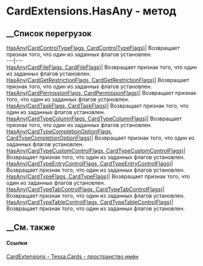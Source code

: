 # CardExtensions.HasAny - метод
##  __Список перегрузок
[HasAny(CardControlTypeFlags,
CardControlTypeFlags)](M_Tessa_Cards_CardExtensions_HasAny.htm)| Возвращает
признак того, что один из заданных флагов установлен.  
---|---  
[HasAny(CardFileFlags,
CardFileFlags)](M_Tessa_Cards_CardExtensions_HasAny_1.htm)| Возвращает признак
того, что один из заданных флагов установлен.  
[HasAny(CardGetRestrictionFlags,
CardGetRestrictionFlags)](M_Tessa_Cards_CardExtensions_HasAny_2.htm)|
Возвращает признак того, что один из заданных флагов установлен.  
[HasAny(CardPermissionFlags,
CardPermissionFlags)](M_Tessa_Cards_CardExtensions_HasAny_3.htm)| Возвращает
признак того, что один из заданных флагов установлен.  
[HasAny(CardTaskFlags,
CardTaskFlags)](M_Tessa_Cards_CardExtensions_HasAny_4.htm)| Возвращает признак
того, что один из заданных флагов установлен.  
[HasAny(CardTypeColumnFlags,
CardTypeColumnFlags)](M_Tessa_Cards_CardExtensions_HasAny_5.htm)| Возвращает
признак того, что один из заданных флагов установлен.  
[HasAny(CardTypeCompletionOptionFlags,
CardTypeCompletionOptionFlags)](M_Tessa_Cards_CardExtensions_HasAny_6.htm)|
Возвращает признак того, что один из заданных флагов установлен.  
[HasAny(CardTypeCustomControlFlags,
CardTypeCustomControlFlags)](M_Tessa_Cards_CardExtensions_HasAny_7.htm)|
Возвращает признак того, что один из заданных флагов установлен.  
[HasAny(CardTypeEntryControlFlags,
CardTypeEntryControlFlags)](M_Tessa_Cards_CardExtensions_HasAny_8.htm)|
Возвращает признак того, что один из заданных флагов установлен.  
[HasAny(CardTypeFlags,
CardTypeFlags)](M_Tessa_Cards_CardExtensions_HasAny_9.htm)| Возвращает признак
того, что один из заданных флагов установлен.  
[HasAny(CardTypeTabControlFlags,
CardTypeTabControlFlags)](M_Tessa_Cards_CardExtensions_HasAny_10.htm)|
Возвращает признак того, что один из заданных флагов установлен.  
[HasAny(CardTypeTableControlFlags,
CardTypeTableControlFlags)](M_Tessa_Cards_CardExtensions_HasAny_11.htm)|
Возвращает признак того, что один из заданных флагов установлен.  
##  __См. также
#### Ссылки
[CardExtensions - ](T_Tessa_Cards_CardExtensions.htm)
[Tessa.Cards - пространство имён](N_Tessa_Cards.htm)
